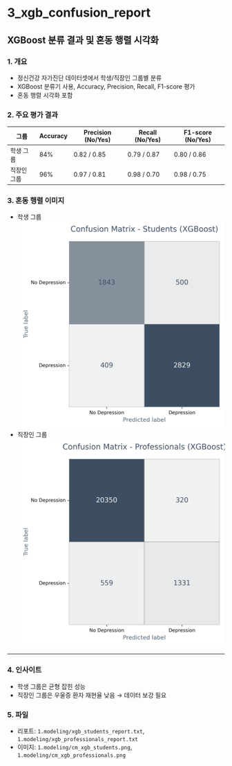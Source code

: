 # 3_xgb_confusion_report

## XGBoost 분류 결과 및 혼동 행렬 시각화

### 1. 개요
- 정신건강 자가진단 데이터셋에서 학생/직장인 그룹별 분류
- XGBoost 분류기 사용, Accuracy, Precision, Recall, F1-score 평가
- 혼동 행렬 시각화 포함

### 2. 주요 평가 결과

| 그룹          | Accuracy | Precision (No/Yes) | Recall (No/Yes) | F1-score (No/Yes) |
|---------------|----------|--------------------|-----------------|-------------------|
| 학생 그룹     | 84%      | 0.82 / 0.85        | 0.79 / 0.87     | 0.80 / 0.86       |
| 직장인 그룹   | 96%      | 0.97 / 0.81        | 0.98 / 0.70     | 0.98 / 0.75       |

### 3. 혼동 행렬 이미지

- 학생 그룹 ![](./cm_xgb_students.png)  
- 직장인 그룹 ![](./cm_xgb_professionals.png)

---

### 4. 인사이트
- 학생 그룹은 균형 잡힌 성능  
- 직장인 그룹은 우울증 환자 재현율 낮음 → 데이터 보강 필요  

### 5. 파일
- 리포트: `1.modeling/xgb_students_report.txt`, `1.modeling/xgb_professionals_report.txt`  
- 이미지: `1.modeling/cm_xgb_students.png`, `1.modeling/cm_xgb_professionals.png`
